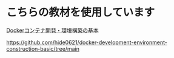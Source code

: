 # こちらの教材を使用しています

[Dockerコンテナ開発・環境構築の基本](https://book.impress.co.jp/books/1120101031)

https://github.com/hide0621/docker-development-environment-construction-basic/tree/main
